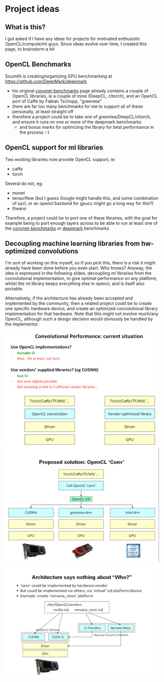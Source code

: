 # Project ideas

## What is this?

I got asked if I have any ideas for projects for motivated enthusistic OpenCL/compute/ml guys.  Since ideas evolve over time, I created this page, to brainstorm a bit

## OpenCL Benchmarks

Soumith is creating/organizing GPU benchmarking at https://github.com/DeepMark/deepmark
- his original [convnet-benchmarks](https://github.com/soumith/convnet-benchmarks) page already contains a couple of OpenCL libraries, ie a couple of mine (DeepCL, cltorch), and an OpenCL port of Caffe by Fabian Tschopp, "greentea"
- there are far too many benchmarks for me to support all of these personally, at least straight off
- therefore a project could be to take one of greentea/DeepCL/cltorch, and ensure it runs on one or more of the deepmark benchmarks
  - and bonus marks for optimizing the library for best performance in the process :-)
 
## OpenCL support for ml libraries

Two existing libraries now provide OpenCL support, ie:
- caffe
- torch

Several do not, eg:
- mxnet
- tensorflow (but I guess Google might handle this, and some combination of sycl, or an opencl backend for gpucc might go a long way for this?)
- theano

Therefore, a project could be to port one of these libraries, with the goal for example being to port enough layers across to be able to run at least one of the [convnet-benchmarks](https://github.com/soumith/convnet-benchmarks) or [deepmark](https://github.com/DeepMark/deepmark) benchmarks

## Decoupling machine learning libraries from hw-optimized convolutions

I'm sort of working on this myself, so if you pick this, there is a risk it might already have been done before you even start. Who knows? Anyway, the idea is expressed in the following slides, decoupling ml libraries from the convolutional implementation, to give optimal performance on any platform, whilst the ml library keeps everything else in opencl, and is itself also portable.

Alternatively, if the architecture has already been accepted and implemented by the community, then a related project could be to create one specific hardware device, and create an optimized convolutional library implementation for that hardware.  Note that this might not involve much/any OpenCL, although such a design decision would obviously be handled by the implementor.

![convolution now](https://raw.githubusercontent.com/hughperkins/project-ideas/master/img/convnow.png)
![proposed conv decoupling](https://raw.githubusercontent.com/hughperkins/project-ideas/master/img/openclconv1b.png)
![virtual platforms](https://raw.githubusercontent.com/hughperkins/project-ideas/master/img/openclconv2.png)
